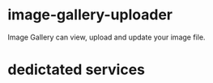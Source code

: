 # image-gallery-uploader
Image Gallery can view, upload and update your image file.

# dedictated services
